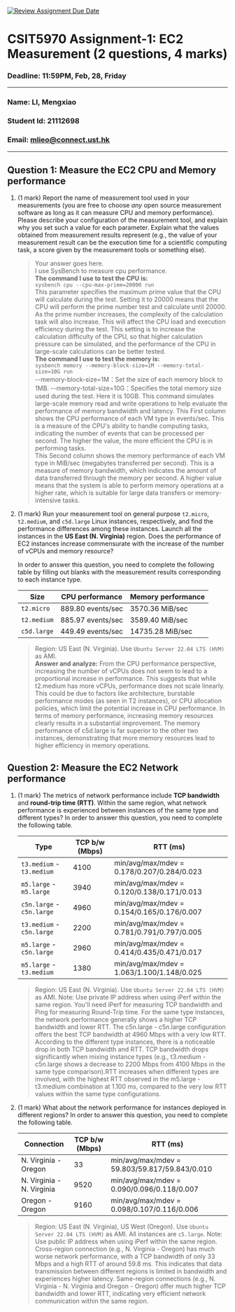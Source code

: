 [![Review Assignment Due Date](https://classroom.github.com/assets/deadline-readme-button-22041afd0340ce965d47ae6ef1cefeee28c7c493a6346c4f15d667ab976d596c.svg)](https://classroom.github.com/a/IAASVEAZ)
# CSIT5970 Assignment-1: EC2 Measurement (2 questions, 4 marks)

### Deadline: 11:59PM, Feb, 28, Friday

---

### Name: LI, Mengxiao
### Student Id: 21112698
### Email: mlieo@connect.ust.hk

---

## Question 1: Measure the EC2 CPU and Memory performance

1. (1 mark) Report the name of measurement tool used in your measurements (you are free to choose *any* open source measurement software as long as it can measure CPU and memory performance). Please describe your configuration of the measurement tool, and explain why you set such a value for each parameter. Explain what the values obtained from measurement results represent (e.g., the value of your measurement result can be the execution time for a scientific computing task, a score given by the measurement tools or something else).

    > Your answer goes here.  
    > I use SysBench to measure cpu performance.  
    >  **The command I use to test the CPU is:**  
    > `sysbench cpu --cpu-max-prime=20000 run`  
    > This parameter specifies the maximum prime value that the CPU will calculate during the test. Setting it to 20000 means that the CPU will perform the prime number test and calculate until 20000. As the prime number increases, the complexity of the calculation task will also increase. This will affect the CPU load and execution efficiency during the test. This setting is to increase the calculation difficulty of the CPU, so that higher calculation pressure can be simulated, and the performance of the CPU in large-scale calculations can be better tested.  
    > **The command I use to test the memory is:**  
    > `sysbench memory --memory-block-size=1M --memory-total-size=10G run`  
    > --memory-block-size=1M：Set the size of each memory block to 1MB. --memory-total-size=10G：Specifies the total memory size used during the test. Here it is 10GB. This command simulates large-scale memory read and write operations to help evaluate the performance of memory bandwidth and latency.
    > This First column shows the CPU performance of each VM type in events/sec. This is a measure of the CPU's ability to handle computing tasks, indicating the number of events that can be processed per second. The higher the value, the more efficient the CPU is in performing tasks.  
    > This Second column shows the memory performance of each VM type in MiB/sec (megabytes transferred per second). This is a measure of memory bandwidth, which indicates the amount of data transferred through the memory per second. A higher value means that the system is able to perform memory operations at a higher rate, which is suitable for large data transfers or memory-intensive tasks.
    
2. (1 mark) Run your measurement tool on general purpose `t2.micro`, `t2.medium`, and `c5d.large` Linux instances, respectively, and find the performance differences among these instances. Launch all the instances in the **US East (N. Virginia)** region. Does the performance of EC2 instances increase commensurate with the increase of the number of vCPUs and memory resource?

    In order to answer this question, you need to complete the following table by filling out blanks with the measurement results corresponding to each instance type.

    | Size        | CPU performance | Memory performance |
    | ----------- | --------------- | ------------------ |
    | `t2.micro` |    889.80 events/sec      |       3570.36 MiB/sec     |
    | `t2.medium`  |      885.97 events/sec           |        3589.40 MiB/sec            |
    | `c5d.large` |        449.49 events/sec        |       14735.28   MiB/sec          |

    > Region: US East (N. Virginia). Use `Ubuntu Server 22.04 LTS (HVM)` as AMI.  
    > **Answer and analyze:**
    > From the CPU performance perspective, increasing the number of vCPUs does not seem to lead to a proportional increase in performance. This suggests that while t2.medium has more vCPUs, performance does not scale linearly. This could be due to factors like architecture, burstable performance modes (as seen in T2 instances), or CPU allocation policies, which limit the potential increase in CPU performance.
    > In terms of memory performance, increasing memory resources clearly results in a substantial improvement. The memory performance of c5d.large is far superior to the other two instances, demonstrating that more memory resources lead to higher efficiency in memory operations.  


## Question 2: Measure the EC2 Network performance

1. (1 mark) The metrics of network performance include **TCP bandwidth** and **round-trip time (RTT)**. Within the same region, what network performance is experienced between instances of the same type and different types? In order to answer this question, you need to complete the following table.

    | Type                      | TCP b/w (Mbps) | RTT (ms) |
    | ------------------------- | -------------- | -------- |
    | `t3.medium` - `t3.medium` |       4100       |    min/avg/max/mdev = 0.178/0.207/0.284/0.023      |
    | `m5.large` - `m5.large`   |      3940     |    min/avg/max/mdev = 0.120/0.138/0.171/0.013 |
    | `c5n.large` - `c5n.large` |        4960        |     min/avg/max/mdev = 0.154/0.165/0.176/0.007      |
    | `t3.medium` - `c5n.large` |     2200           |    min/avg/max/mdev = 0.781/0.791/0.797/0.005      |
    | `m5.large` - `c5n.large`  |      2960          |     min/avg/max/mdev = 0.414/0.435/0.471/0.017       |
    | `m5.large` - `t3.medium`  |        1380        |    min/avg/max/mdev = 1.063/1.100/1.148/0.025     |

    > Region: US East (N. Virginia). Use `Ubuntu Server 22.04 LTS (HVM)` as AMI. Note: Use private IP address when using iPerf within the same region. You'll need iPerf for measuring TCP bandwidth and Ping for measuring Round-Trip time.
    > For the same type instances, the network performance generally shows a higher TCP bandwidth and lower RTT. The c5n.large - c5n.large configuration offers the best TCP bandwidth at 4960 Mbps with a very low RTT. According to the different type instances, there is a noticeable drop in both TCP bandwidth and RTT. TCP bandwidth drops significantly when mixing instance types (e.g., t3.medium - c5n.large shows a decrease to 2200 Mbps from 4100 Mbps in the same type comparison).RTT increases when different types are involved, with the highest RTT observed in the m5.large - t3.medium combination at 1.100 ms, compared to the very low RTT values within the same type configurations.

2. (1 mark) What about the network performance for instances deployed in different regions? In order to answer this question, you need to complete the following table.

    | Connection                | TCP b/w (Mbps) | RTT (ms) |
    | ------------------------- | -------------- | -------- |
    | N. Virginia - Oregon      |         33       |     min/avg/max/mdev = 59.803/59.817/59.843/0.010       |
    | N. Virginia - N. Virginia |          9520      |     min/avg/max/mdev = 0.090/0.096/0.118/0.007      |
    | Oregon - Oregon           |        9160        |     min/avg/max/mdev = 0.098/0.107/0.116/0.006     |
 
    > Region: US East (N. Virginia), US West (Oregon). Use `Ubuntu Server 22.04 LTS (HVM)` as AMI. All instances are `c5.large`. Note: Use public IP address when using iPerf within the same region.
    > Cross-region connection (e.g., N. Virginia - Oregon) has much worse network performance, with a TCP bandwidth of only 33 Mbps and a high RTT of around 59.8 ms. This indicates that data transmission between different regions is limited in bandwidth and experiences higher latency.
    > Same-region connections (e.g., N. Virginia - N. Virginia and Oregon - Oregon) offer much higher TCP bandwidth and lower RTT, indicating very efficient network communication within the same region.
